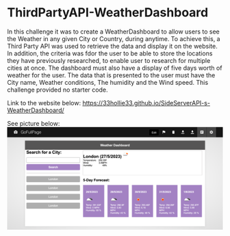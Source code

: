 # ThirdPartyAPI-WeatherDashboard
In this challenge it was to create a WeatherDashboard to allow users to see the Weather in any given City or Country, during anytime. To achieve this, a Third Party API was used to retrieve the data and display it on the website. In addition, the criteria was fdor the user to be able to store the locations they have previously researched, to enable user to research for multiple cities at once. The dashboard must also have a display of five days worth of weather for the user. The data that is presented to the user must have the City name, Weather conditions, The humidity and the Wind speed. This challenge provided no starter code.

Link to the website below:
https://33hollie33.github.io/SideServerAPI-s-WeatherDashboard/

See picture below:
![Weather Dashboard Image](/assets/Weather%20Dashboard.png)


